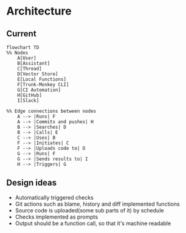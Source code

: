# Architecture

## Current
```mermaid
flowchart TD
%% Nodes
    A[User]
    B[Assistant]
    C[Thread]
    D[Vector Store]
    E[Local Functions]
    F[Trunk-Monkey CLI]
    G[CI Automation]
    H[GitHub]
    I[Slack]

%% Edge connections between nodes
    A --> |Runs| F
    A --> |Commits and pushes| H
    B --> |Searches| D 
    B --> |Calls| E
    C --> |Uses| B
    F --> |Initiates| C
    F --> |Uploads code to| D
    G --> |Runs| F
    G --> |Sends results to| I
    H --> |Triggers| G
```

## Design ideas
- Automatically triggered checks
- Git actions such as blame, history and diff implemented functions
- Source code is uploaded(some sub parts of it) by schedule
- Checks implemented as prompts
- Output should be a function call, so that it's machine readable
